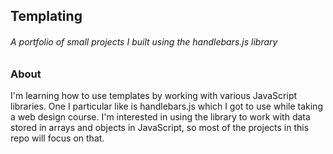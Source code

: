 ## Templating
###### A portfolio of small projects I built using the handlebars.js library

### About
I'm learning how to use templates by working with various JavaScript libraries. One I particular like is handlebars.js which I got to use while taking a web design course. I'm interested in using the library to work with data stored in arrays and objects in JavaScript, so most of the projects in this repo will focus on that.
